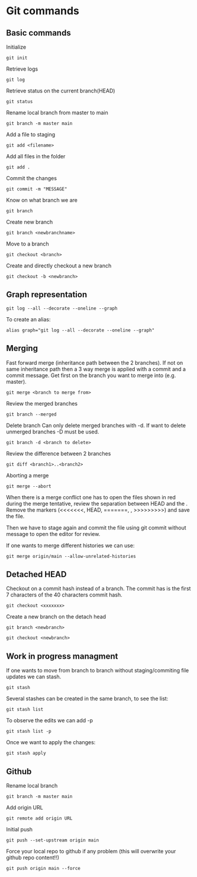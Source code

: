 # Git commands

## Basic commands

Initialize
```
git init
```

Retrieve logs
```
git log
```

Retrieve status on the current branch(HEAD)
```
git status
```

Rename local branch from master to main
```
git branch -m master main
```

Add a file to staging
```
git add <filename>
```

Add all files in the folder
```
git add .
```

Commit the changes
```
git commit -m "MESSAGE"
```

Know on what branch we are
```
git branch
```

Create new branch
```
git branch <newbranchname>
```

Move to a branch
```
git checkout <branch>
```

Create and directly checkout a new branch
```
git checkout -b <newbranch>
```

## Graph representation

```
git log --all --decorate --oneline --graph
```

To create an alias:

```
alias graph="git log --all --decorate --oneline --graph"
```

## Merging
  Fast forward merge (inheritance path between the 2 branches). If not on same inheritance path then a 3 way merge is applied with a commit and a commit message.
  Get first on the branch you want to merge into (e.g. master).
  ```
  git merge <branch to merge from>
  ```

  Review the merged branches
  ```
  git branch --merged
  ```


  Delete branch
  Can only delete merged branches with -d. If want to delete unmerged branches -D must be used.
  ```
  git branch -d <branch to delete>
  ```

Review the difference between 2 branches
```
git diff <branch1>..<branch2>
```

Aborting a merge
```
git merge --abort
```

When there is a merge conflict one has to open the files shown in red during the merge tentative, review the separation between HEAD and the <branch we want to merge from>. Remove the markers (<<<<<<<, HEAD, =======, <branch>, >>>>>>>>>) and save the file.

Then we have to stage again and commit the file using git commit without message to open the editor for review.

If one wants to merge different histories we can use:
```
git merge origin/main --allow-unrelated-histories
```

## Detached HEAD

Checkout on a commit hash instead of a branch. The commit has is the first 7 characters of the 40 characters commit hash.
```
git checkout <xxxxxxx>
```
Create a new branch on the detach head
```
git branch <newbranch>
```

```
git checkout <newbranch>
```

## Work in progress managment
If one wants to move from branch to branch without staging/commiting file updates we can stash.
```
git stash
```

Several stashes can be created in the same branch, to see the list:
```
git stash list
```

To observe the edits we can add -p
```
git stash list -p
```

Once we want to apply the changes:
```
git stash apply
```

## Github

Rename local branch
```
git branch -m master main
```

Add origin URL
```
git remote add origin URL
```

Initial push
```
git push --set-upstream origin main
```

Force your local repo to github if any problem (this will overwrite your github repo content!!)
```
git push origin main --force
```
